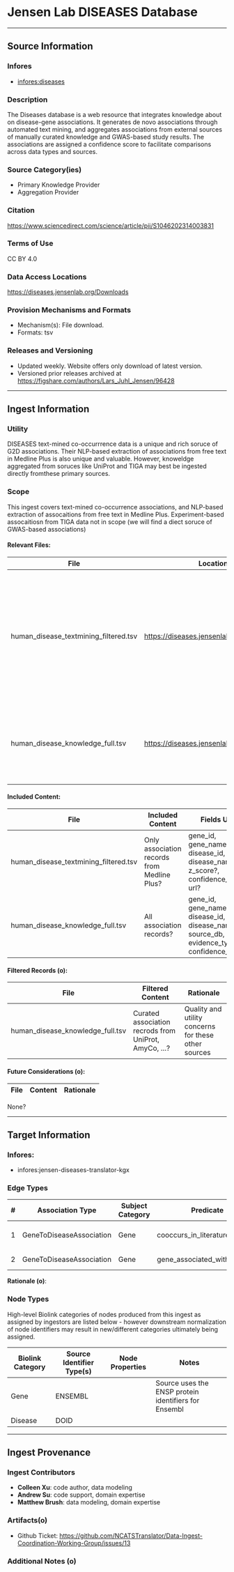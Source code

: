 # Jensen Lab DISEASES Database

---------------

## Source Information

### Infores
 - [infores:diseases](https://w3id.org/information-resource-registry/diseases)

### Description
 
The Diseases database is a web resource that integrates knowledge about on disease-gene associations. It generates de novo associations through automated text mining, and aggregates associations from external sources of manually curated knowledge and GWAS-based study results. The associations are assigned a confidence score to facilitate comparisons across data types and sources.   

### Source Category(ies)
- Primary Knowledge Provider
- Aggregation Provider

### Citation
https://www.sciencedirect.com/science/article/pii/S1046202314003831

### Terms of Use
CC BY 4.0

### Data Access Locations
https://diseases.jensenlab.org/Downloads
   
### Provision Mechanisms and Formats
- Mechanism(s): File download.
- Formats: tsv
   
### Releases and Versioning
 - Updated weekly.  Website offers only download of latest version.
 - Versioned prior releases archived at https://figshare.com/authors/Lars_Juhl_Jensen/96428

----------------

## Ingest Information
    
### Utility
DISEASES text-mined co-occurrrence data is a unique and rich soruce of G2D associations.  Their NLP-based extraction of associations from free text in Medline Plus is also unique and valuable.  However, knoweldge aggregated from soruces like UniProt and TIGA may best be ingested directly fromthese primary sources. 

### Scope
This ingest covers text-mined co-occurrence associations,  and NLP-based extraction of assocaitions from free text in Medline Plus. Experiment-based assocaitiosn from TIGA  data not in scope (we will find a diect soruce of GWAS-based associations)

  #### Relevant Files:

  | File | Location | Description |
  |----------|----------|----------|
  | human_disease_textmining_filtered.tsv  | https://diseases.jensenlab.org/Downloads |  Text mined associations, filtered to contain only the non-redundant associations that are shown within the web interface when querying for a gene | 
  | human_disease_knowledge_full.tsv  | https://diseases.jensenlab.org/Downloads | The full set of curated knowledge associations, containing all links in the DISEASES database | 
  
  #### Included Content:

  | File | Included Content | Fields Used |
  |----------|----------|----------|
  | human_disease_textmining_filtered.tsv | Only association records from Medline Plus? |   gene_id,	gene_name, disease_id,	disease_name,	z_score?, confidence_score?,	url?  |
  | human_disease_knowledge_full.tsv | All association records? |   gene_id,	gene_name,	disease_id,	disease_name,	source_db,	evidence_type?,	confidence_score?  |

  #### Filtered Records (o):

  | File | Filtered Content | Rationale |
  |----------|----------|----------|
  | human_disease_knowledge_full.tsv | Curated association recrods from UniProt, AmyCo, ...? | Quality and utility concerns for these other sources |

  #### Future Considerations (o):

  | File | Content |  Rationale |
  |----------|----------|----------|

  None?

-----------------

##  Target Information

### Infores:
 - infores:jensen-diseases-translator-kgx
   
### Edge Types

| # | Association Type | Subject Category |  Predicate | Object Category | Qualifier Types |  AT / KL  | Edge Properties | UI Explanation |
|----------|----------|----------|----------|----------|----------|---------|----------|---------|
| 1 | GeneToDiseaseAssociation | Gene | cooccurs_in_literature_with | Disease  |  n/a  |  text-mining agent, statistical association | has_confidence, z-score? | TO DO |
| 2 | GeneToDiseaseAssociation | Gene | gene_associated_with_disease| Disease  |  n/a  |  manual_agent, knowledge_assertion  | has_confidence | TO DO |

**Rationale (o)**:


### Node Types

High-level Biolink categories of nodes produced from this ingest as assigned by ingestors are listed below - however downstream normalization of node identifiers may result in new/different categories ultimately being assigned.

| Biolink Category |  Source Identifier Type(s) | Node Properties | Notes |
|------------------|----------------------------|--------|---------|
| Gene | 	ENSEMBL  |  | Source uses the ENSP protein identifiers for Ensembl |
| Disease| DOID |  |  |

------------------

## Ingest Provenance

### Ingest Contributors
- **Colleen Xu**: code author, data modeling
- **Andrew Su**: code support, domain expertise
- **Matthew Brush**: data modeling, domain expertise

### Artifacts(o)
- Github Ticket: https://github.com/NCATSTranslator/Data-Ingest-Coordination-Working-Group/issues/13

### Additional Notes (o)
